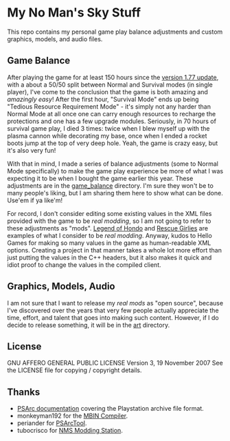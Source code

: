 # My No Man's Sky Stuff
This repo contains my personal game play balance adjustments and custom graphics, models, and audio files.  

## Game Balance
After playing the game for at least 150 hours since the [version 1.77 update](https://www.nomanssky.com/release-log/), with a about a 50/50 split between Normal and Survival modes (in single player), I've come to the conclusion that the game is both amazing and *amazingly easy*! After the first hour, "Survival Mode" ends up being "Tedious Resource Requirement Mode" - it's simply not any harder than Normal Mode at all once one can carry enough resources to recharge the protections and one has a few upgrade modules. Seriously, in 70 hours of survival game play, I died 3 times: twice when I blew myself up with the plasma cannon while decorating my base, once when I ended a rocket boots jump at the top of very deep hole. Yeah, the game is crazy easy, but it's also very fun!  

With that in mind, I made a series of balance adjustments (some to Normal Mode specifically) to make the game play experience be more of what I was expecting it to be when I bought the game earlier this year. These adjustments are in the [game_balance](/game_balance) directory. I'm sure they won't be to many people's liking, but I am sharing them here to show what can be done. Use'em if ya like'm!  

For record, I don't consider editing some existing values in the XML files provided with the game to be *real modding*, so I am not going to refer to these adjustments as "mods". [Legend of Hondo](https://github.com/Tatwi/legend-of-hondo) and [Rescue Girlies](https://github.com/Tatwi/RescueGirlies) are examples of what I consider to be *real modding*. Anyway, kudos to Hello Games for making so many values in the game as human-readable XML options. Creating a project in that manner takes a whole lot more effort than just putting the values in the C++ headers, but it also makes it quick and idiot proof to change the values in the compiled client.

## Graphics, Models, Audio
I am not sure that I want to release my *real mods* as "open source", because I've discovered over the years that very few people actually appreciate the time, effort, and talent that goes into making such content. However, if I do decide to release something, it will be in the [art](/art) directory. 

## License
GNU AFFERO GENERAL PUBLIC LICENSE Version 3, 19 November 2007 See the LICENSE file for copying / copyright details.

## Thanks
- [PSArc documentation](https://www.psdevwiki.com/ps3/PlayStation_archive_(PSARC)) covering the Playstation archive file format.
- monkeyman192 for the [MBIN Compiler](https://github.com/monkeyman192/MBINCompiler/).
- periander for [PSArcTool](https://github.com/periander/PSArcTool).
- tubocrisco for [NMS Modding Station](https://www.nexusmods.com/nomanssky/mods/320).
